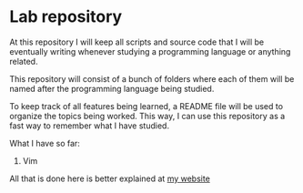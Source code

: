 # Lab repository

At this repository I will keep all scripts and source code that I will
be eventually writing whenever studying a programming language or
anything related.

This repository will consist of a bunch of folders where each of them
will be named after the programming language being studied.

To keep track of all features being learned, a README file will be used
to organize the topics being worked. This way, I can use this repository
as a fast way to remember what I have studied.

What I have so far:
1. Vim

All that is done here is better explained at 
[my website](https://rafaelpcarneiro.github.io/)
